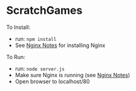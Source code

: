 # ScratchGames

To Install:
* run: `npm install`
* See [Nginx Notes](nginx/README.md) for installing Nginx

To Run:
* run: `node server.js`
* Make sure Nginx is running (see [Nginx Notes](nginx/))
* Open browser to localhost/80
